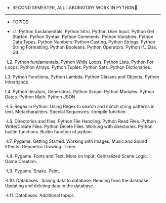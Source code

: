 - SECOND SEMESTER, ALL LABORATORY WORK IN PYTHON🐍
--------------------------------------------------
- TOPICS
  
- L1. Python fundamentals.
 Python Intro.
 Python User Input.
 Python Get Started.
 Python Syntax.
 Python Comments.
 Python Variables.
 Python Data Types.
 Python Numbers.
 Python Casting.
 Python Strings.
 Python String Formatting.
 Python Booleans.
 Python Operators.
 Python If...Else.
 Git.

-L2. Python fundamentals.
Python While Loops.
Python Lists.
Python For Loops.
Python Arrays.
Python Tuples.
Python Sets.
Python Dictionaries.

L3. 
Python Functions.
Python Lambda.
Python Classes and Objects.
Python Inheritance.

L4.
Python Iterators, Generators.
Python Scope.
Python Modules.
Python Dates.
Python Math.
Python JSON.

-L5. 
Regex in Python.
Using Regex to search and match string patterns in text.
Metacharacters.
Special Sequences.
compile function.

-L6. 
Directories and files.
Python File Handling.
Python Read Files.
Python Write/Create Files.
Python Delete Files.
Working with directories.
Python builtin functions. 
Builtin function of python.

-L7. 
Pygame.
Getting Started.
Working with Images.
Music and Sound Effects.
Geometric Drawing.
Timer.

-L8.
Pygame.
Fonts and Text.
More on Input.
Centralized Scene Logic.
Game Creation.

-L9.
Pygame. 
Snake. 
Paint.

-L10. 
Databases .
Saving data to database. Reading from the database. Updating and deleting data in the database.

-L11.
Databases.
Additional topics.
